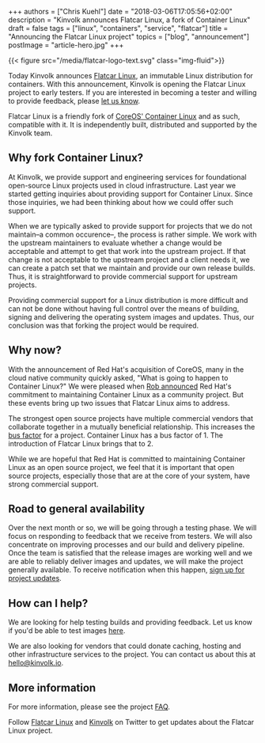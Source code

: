 +++
authors = ["Chris Kuehl"]
date = "2018-03-06T17:05:56+02:00"
description = "Kinvolk announces Flatcar Linux, a fork of Container Linux"
draft = false
tags = ["linux", "containers", "service", "flatcar"]
title = "Announcing the Flatcar Linux project"
topics = ["blog", "announcement"]
postImage =  "article-hero.jpg"
+++

{{< figure src="/media/flatcar-logo-text.svg" class="img-fluid">}}

Today Kinvolk announces [Flatcar Linux](https://flatcar-linux.org), an immutable Linux distribution for containers. With this announcement, Kinvolk is opening the Flatcar Linux project to early testers.
If you are interested in becoming a tester and willing to provide feedback, please [let us know](https://docs.google.com/forms/d/1zferjzZGXN5p0B5tqUy19ye2Igwrgm-sS7Dly8jhb18/).

Flatcar Linux is a friendly fork of [CoreOS' Container Linux](https://coreos.com/os/docs/latest/) and as such, compatible with it.
It is independently built, distributed and supported by the Kinvolk team.

## Why fork Container Linux?

At Kinvolk, we provide support and engineering services for foundational open-source Linux projects used in cloud infrastructure.
Last year we started getting inquiries about providing support for Container Linux.
Since those inquiries, we had been thinking about how we could offer such support.

When we are typically asked to provide support for projects that we do not maintain–a common occurence–, the process is rather simple.
We work with the upstream maintainers to evaluate whether a change would be acceptable and attempt to get that work into the upstream project.
If that change is not acceptable to the upstream project and a client needs it, we can create a patch set that we maintain and provide our own release builds.
Thus, it is straightforward to provide commercial support for upstream projects.

Providing commercial support for a Linux distribution is more difficult and can not be done without having full control over the means of building, signing and delivering the operating system images and updates.
Thus, our conclusion was that forking the project would be required.

## Why now?

With the announcement of Red Hat's acquisition of CoreOS, many in the cloud native community quickly asked, "What is going to happen to Container Linux?"
We were pleased when [Rob announced](https://groups.google.com/forum/#!topic/coreos-user/GR4YlF2c1dM) Red Hat's commitment to maintaining Container Linux as a community project.
But these events bring up two issues that Flatcar Linux aims to address.

The strongest open source projects have multiple commercial vendors that collaborate together in a mutually beneficial relationship.
This increases the [bus factor](https://en.wikipedia.org/wiki/Bus_factor) for a project.
Container Linux has a bus factor of 1. The introduction of Flatcar Linux brings that to 2.

While we are hopeful that Red Hat is committed to maintaining Container Linux as an open source project, we feel that it is important that open source projects, especially those that are at the core of your system, have strong commercial support.

## Road to general availability

Over the next month or so, we will be going through a testing phase. We will focus on responding to feedback that we receive from testers. We will also concentrate on improving processes and our build and delivery pipeline. Once the team is satisfied that the release images are working well and we are able to reliably deliver images and updates, we will make the project generally available. To receive notification when this happen, [sign up for project updates](https://docs.google.com/forms/d/1zferjzZGXN5p0B5tqUy19ye2Igwrgm-sS7Dly8jhb18/).

## How can I help?

We are looking for help testing builds and providing feedback. Let us know if you'd be able to test images [here](https://docs.google.com/forms/d/1zferjzZGXN5p0B5tqUy19ye2Igwrgm-sS7Dly8jhb18/).

We are also looking for vendors that could donate caching, hosting and other infrastructure services to the project. You can contact us about this at [hello@kinvolk.io](mailto:hello@kinvolk.io).

## More information

For more information, please see the project [FAQ](https://flatcar-linux.org/faq).

Follow [Flatcar Linux](https://twitter.com/flatcar_linux) and [Kinvolk](https://twitter.com/kinvolkio) on Twitter to get updates about the Flatcar Linux project.
